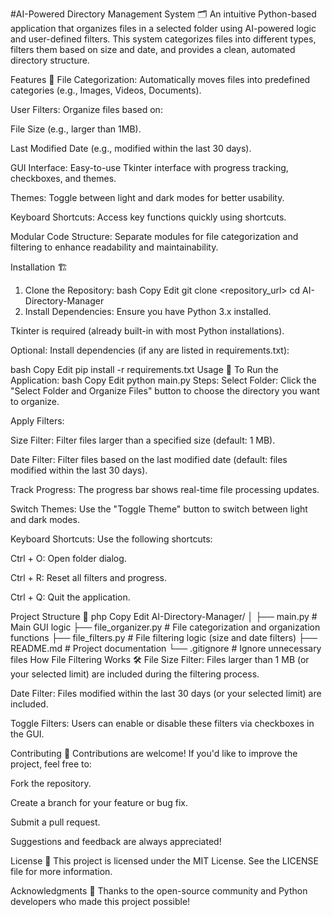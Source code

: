 #AI-Powered Directory Management System 🗂️
An intuitive Python-based application that organizes files in a selected folder using AI-powered logic and user-defined filters. This system categorizes files into different types, filters them based on size and date, and provides a clean, automated directory structure.

Features 🔧
File Categorization: Automatically moves files into predefined categories (e.g., Images, Videos, Documents).

User Filters: Organize files based on:

File Size (e.g., larger than 1MB).

Last Modified Date (e.g., modified within the last 30 days).

GUI Interface: Easy-to-use Tkinter interface with progress tracking, checkboxes, and themes.

Themes: Toggle between light and dark modes for better usability.

Keyboard Shortcuts: Access key functions quickly using shortcuts.

Modular Code Structure: Separate modules for file categorization and filtering to enhance readability and maintainability.

Installation 🏗️
1. Clone the Repository:
bash
Copy
Edit
git clone <repository_url>
cd AI-Directory-Manager
2. Install Dependencies:
Ensure you have Python 3.x installed.

Tkinter is required (already built-in with most Python installations).

Optional: Install dependencies (if any are listed in requirements.txt):

bash
Copy
Edit
pip install -r requirements.txt
Usage 🚀
To Run the Application:
bash
Copy
Edit
python main.py
Steps:
Select Folder: Click the "Select Folder and Organize Files" button to choose the directory you want to organize.

Apply Filters:

Size Filter: Filter files larger than a specified size (default: 1 MB).

Date Filter: Filter files based on the last modified date (default: files modified within the last 30 days).

Track Progress: The progress bar shows real-time file processing updates.

Switch Themes: Use the "Toggle Theme" button to switch between light and dark modes.

Keyboard Shortcuts: Use the following shortcuts:

Ctrl + O: Open folder dialog.

Ctrl + R: Reset all filters and progress.

Ctrl + Q: Quit the application.

Project Structure 📁
php
Copy
Edit
AI-Directory-Manager/
│
├── main.py                 # Main GUI logic
├── file_organizer.py        # File categorization and organization functions
├── file_filters.py          # File filtering logic (size and date filters)
├── README.md                # Project documentation
└── .gitignore               # Ignore unnecessary files
How File Filtering Works 🛠️
File Size Filter: Files larger than 1 MB (or your selected limit) are included during the filtering process.

Date Filter: Files modified within the last 30 days (or your selected limit) are included.

Toggle Filters: Users can enable or disable these filters via checkboxes in the GUI.

Contributing 🤝
Contributions are welcome! If you'd like to improve the project, feel free to:

Fork the repository.

Create a branch for your feature or bug fix.

Submit a pull request.

Suggestions and feedback are always appreciated!

License 📜
This project is licensed under the MIT License.
See the LICENSE file for more information.

Acknowledgments 🌟
Thanks to the open-source community and Python developers who made this project possible!

